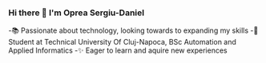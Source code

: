 ### Hi there 👋 I'm Oprea Sergiu-Daniel

-📚 Passionate about technology, looking towards to expanding my skills
-🏫 Student at Technical University Of Cluj-Napoca, BSc Automation and Applied Informatics
-✨ Eager to learn and aquire new experiences 

